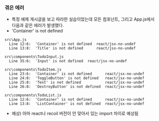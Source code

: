### 겪은 에러
- 특정 예제 게시글을 보고 따라한 실습이었는데 모든 컴포넌트, 그리고 App.js에서 다음과 같은 에러가 발생했다. 
- 'Container' is not defined
```
src\App.js
  Line 12:6:  'Container' is not defined  react/jsx-no-undef      
  Line 13:8:  'Title' is not defined      react/jsx-no-undef      

src\components\TodoInput.js
  Line 35:6:  'Input' is not defined  react/jsx-no-undef

src\components\TodoItem.js
  Line 23:6:  'Container' is not defined      react/jsx-no-undef  
  Line 24:8:  'ToggleButton' is not defined   react/jsx-no-undef  
  Line 25:8:  'Text' is not defined           react/jsx-no-undef  
  Line 26:8:  'DestroyButton' is not defined  react/jsx-no-undef  

src\components\TodoList.js
  Line 12:6:  'Container' is not defined      react/jsx-no-undef  
  Line 13:8:  'ListContainer' is not defined  react/jsx-no-undef
```
- 예상) 아마 react나 recoil 버전이 안 맞아서 있는 import 차이로 예상됨